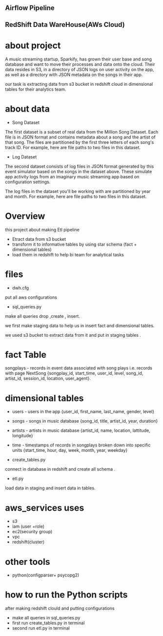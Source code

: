 ## Airflow Pipeline
## RedShift Data WareHouse(AWs Cloud)

# about project

A music streaming startup, Sparkify, has grown their user base and song database and want to move their processes and data onto the cloud. Their data resides in S3, in a directory of JSON logs on user activity on the app, as well as a directory with JSON metadata on the songs in their app.

our task is extracting data from s3 bucket in redshift cloud in  dimensional tables for their analytics team.


# about data

- Song Dataset

The first dataset is a subset of real data from the Million Song Dataset. Each file is in JSON format and contains metadata about a song and the artist of that song. The files are partitioned by the first three letters of each song's track ID. For example, here are file paths to two files in this dataset.
- Log Dataset

The second dataset consists of log files in JSON format generated by this event simulator based on the songs in the dataset above. These simulate app activity logs from an imaginary music streaming app based on configuration settings.

The log files in the dataset you'll be working with are partitioned by year and month. For example, here are file paths to two files in this dataset.

# Overview

this project about making Etl pipeline 

- Etract data from s3 bucket
- transform it to informative tables by using star schema (fact + dimensional tables) 
- load them in redshift to help bi team for analytical tasks

# files 

- dwh.cfg

put all aws configurations

- sql_queries.py

make all queries drop ,create , insert.

we first make staging data to help us in insert fact and dimensional tables.

we used s3 bucket to extract data from it and put in staging tables .

# fact Table
songplays - records in event data associated with song plays i.e. records with page NextSong
{songplay_id, start_time, user_id, level, song_id, artist_id, session_id, location, user_agent}.

# dimensional tables

- users - users in the app
{user_id, first_name, last_name, gender, level}
- songs - songs in music database
{song_id, title, artist_id, year, duration}
- artists - artists in music database
{artist_id, name, location, lattitude, longitude}
- time - timestamps of records in songplays broken down into specific units
{start_time, hour, day, week, month, year, weekday}

- create_tables.py

 connect in database in redshift and create all schema .
 
 - etl.py
 
 load data in staging and insert data in tables.
 
 # aws_services uses
 
 - s3
 - iam (user +role)
 - ec2(security group)
 - vpc
 - redshift(cluster)
 
 # other tools
 
 - python(configparser+ psycopg2)
 
 
 # how to run the Python scripts
 
 after making redshift clould and putting configurations
 - make all queries in sql_queries.py
 - first run create_tables.py in terminal
 - second  run etl.py in terminal
